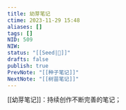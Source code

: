```yaml
---
title: 幼芽笔记
ctime: 2023-11-29 15:48
aliases: []
tags: []
NID: 509
NIW: 
status: "[[Seed|🍒]]"
drafts: false
publish: true
PrevNote: "[[种子笔记]]"
NextNote: "[[树苗笔记]]"
---
```



[[幼芽笔记]]：持续创作不断完善的笔记；